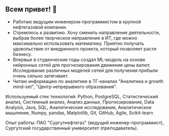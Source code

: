 ## Всем привет! 👋
* Работаю ведущим инженером-программистом в крупной нефтегазовой компании.
* Стремлюсь к развитию. Хочу сменить направление деятельности, выбрав более творческое
направление в ИТ, где можно максимально использовать математику. Приятно получать
удовольствие от внедренного проекта, который позволяет расти бизнесу.
* Впервые в студенческие годы создал ML-модель на основе нейронных сетей для
прогнозирования движения цены валют. Исследование различных моделей сетей для
получения прибыли очень сильно затягивает.
* Читаю информацию по аналитике в ТГ-каналах "Аналитика и growth mind-set", "Центр
непрерывного образования".

Используемый стек технологий: Python, PostgreSQL, Статистический анализ, Системный анализ, 
Анализ данных, Прогнозирование, Data Analysis, Java, SQL, Аналитические исследования,
Аналитическое мышление, Numpy, pandas, Matplotlib, Git, GitHub, Agile, Scikit-learn 

Опыт работы: ПАО "Сургутнефтегаз" (ведущий инженер-программист), Сургутский государственный университет (преподаватель).

<!--
**Y0Gin/Y0Gin** is a ✨ _special_ ✨ repository because its `README.md` (this file) appears on your GitHub profile.

Here are some ideas to get you started:

- 🔭 I’m currently working on ...
- 🌱 I’m currently learning ...
- 👯 I’m looking to collaborate on ...
- 🤔 I’m looking for help with ...
- 💬 Ask me about ...
- 📫 How to reach me: ...
- 😄 Pronouns: ...
- ⚡ Fun fact: ...
-->
